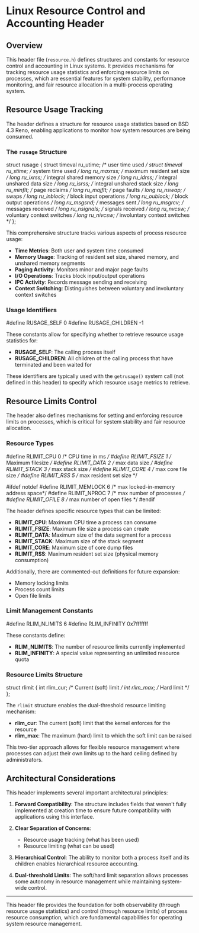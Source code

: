 # Linux Resource Control and Accounting Header

## Overview

This header file (`resource.h`) defines structures and constants for resource control and accounting in Linux systems. It provides mechanisms for tracking resource usage statistics and enforcing resource limits on processes, which are essential features for system stability, performance monitoring, and fair resource allocation in a multi-process operating system.

## Resource Usage Tracking

The header defines a structure for resource usage statistics based on BSD 4.3 Reno, enabling applications to monitor how system resources are being consumed.

### The `rusage` Structure


struct rusage {
    struct timeval ru_utime;    /* user time used */
    struct timeval ru_stime;    /* system time used */
    long    ru_maxrss;          /* maximum resident set size */
    long    ru_ixrss;           /* integral shared memory size */
    long    ru_idrss;           /* integral unshared data size */
    long    ru_isrss;           /* integral unshared stack size */
    long    ru_minflt;          /* page reclaims */
    long    ru_majflt;          /* page faults */
    long    ru_nswap;           /* swaps */
    long    ru_inblock;         /* block input operations */
    long    ru_oublock;         /* block output operations */
    long    ru_msgsnd;          /* messages sent */
    long    ru_msgrcv;          /* messages received */
    long    ru_nsignals;        /* signals received */
    long    ru_nvcsw;           /* voluntary context switches */
    long    ru_nivcsw;          /* involuntary context switches */
};


This comprehensive structure tracks various aspects of process resource usage:

- **Time Metrics**: Both user and system time consumed
- **Memory Usage**: Tracking of resident set size, shared memory, and unshared memory segments
- **Paging Activity**: Monitors minor and major page faults
- **I/O Operations**: Tracks block input/output operations
- **IPC Activity**: Records message sending and receiving
- **Context Switching**: Distinguishes between voluntary and involuntary context switches

### Usage Identifiers


#define RUSAGE_SELF      0
#define RUSAGE_CHILDREN  -1


These constants allow for specifying whether to retrieve resource usage statistics for:

- **RUSAGE_SELF**: The calling process itself
- **RUSAGE_CHILDREN**: All children of the calling process that have terminated and been waited for

These identifiers are typically used with the `getrusage()` system call (not defined in this header) to specify which resource usage metrics to retrieve.

## Resource Limits Control

The header also defines mechanisms for setting and enforcing resource limits on processes, which is critical for system stability and fair resource allocation.

### Resource Types


#define RLIMIT_CPU    0        /* CPU time in ms */
#define RLIMIT_FSIZE  1        /* Maximum filesize */
#define RLIMIT_DATA   2        /* max data size */
#define RLIMIT_STACK  3        /* max stack size */
#define RLIMIT_CORE   4        /* max core file size */
#define RLIMIT_RSS    5        /* max resident set size */

#ifdef notdef
#define RLIMIT_MEMLOCK  6      /* max locked-in-memory address space*/
#define RLIMIT_NPROC    7      /* max number of processes */
#define RLIMIT_OFILE    8      /* max number of open files */
#endif


The header defines specific resource types that can be limited:

- **RLIMIT_CPU**: Maximum CPU time a process can consume
- **RLIMIT_FSIZE**: Maximum file size a process can create
- **RLIMIT_DATA**: Maximum size of the data segment for a process
- **RLIMIT_STACK**: Maximum size of the stack segment
- **RLIMIT_CORE**: Maximum size of core dump files
- **RLIMIT_RSS**: Maximum resident set size (physical memory consumption)

Additionally, there are commented-out definitions for future expansion:
- Memory locking limits
- Process count limits
- Open file limits

### Limit Management Constants


#define RLIM_NLIMITS    6
#define RLIM_INFINITY   0x7fffffff


These constants define:
- **RLIM_NLIMITS**: The number of resource limits currently implemented
- **RLIM_INFINITY**: A special value representing an unlimited resource quota

### Resource Limits Structure


struct rlimit {
    int rlim_cur;    /* Current (soft) limit */
    int rlim_max;    /* Hard limit */
};


The `rlimit` structure enables the dual-threshold resource limiting mechanism:

- **rlim_cur**: The current (soft) limit that the kernel enforces for the resource
- **rlim_max**: The maximum (hard) limit to which the soft limit can be raised

This two-tier approach allows for flexible resource management where processes can adjust their own limits up to the hard ceiling defined by administrators.

## Architectural Considerations

This header implements several important architectural principles:

1. **Forward Compatibility**: The structure includes fields that weren't fully implemented at creation time to ensure future compatibility with applications using this interface.

2. **Clear Separation of Concerns**: 
   - Resource usage tracking (what has been used)
   - Resource limiting (what can be used)

3. **Hierarchical Control**: The ability to monitor both a process itself and its children enables hierarchical resource accounting.

4. **Dual-threshold Limits**: The soft/hard limit separation allows processes some autonomy in resource management while maintaining system-wide control.

---

This header file provides the foundation for both observability (through resource usage statistics) and control (through resource limits) of process resource consumption, which are fundamental capabilities for operating system resource management.


